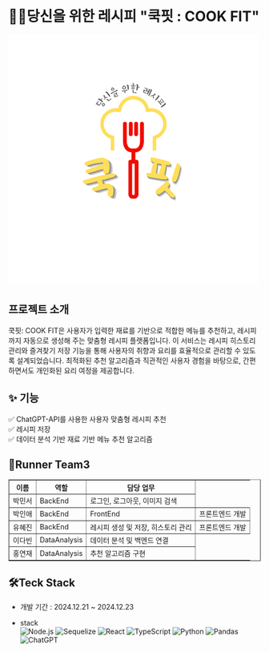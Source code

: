 # 👩‍🍳당신을 위한 레시피  "쿡핏 : COOK FIT"
<img src="./logo.png"/>

## 프로젝트 소개

쿡핏: COOK FIT은 사용자가 입력한 재료를 기반으로 적합한 메뉴를 추천하고, 레시피까지 자동으로 생성해 주는 맞춤형 레시피 플랫폼입니다.
이 서비스는 레시피 히스토리 관리와 즐겨찾기 저장 기능을 통해 사용자의 취향과 요리를 효율적으로 관리할 수 있도록 설계되었습니다.
최적화된 추천 알고리즘과 직관적인 사용자 경험을 바탕으로, 간편하면서도 개인화된 요리 여정을 제공합니다.

## ✨ 기능
✅ ChatGPT-API를 사용한 사용자 맞춤형 레시피 추천 <br>
✅ 레시피 저장 <br>
✅ 데이터 분석 기반 재료 기반 메뉴 추천 알고리즘

## 👥Runner Team3
<table border="1">
  <tr>
    <th>이름</th>
    <th>역할</th>
    <th>담당 업무</th>
  </tr>
  <tr>
    <td>박민서</td>
    <td>BackEnd</td>
    <td>로그인, 로그아웃, 이미지 검색</td>
  </tr>
  <tr>
    <td>박인애</td>
    <td>BackEnd</td>
    <td>FrontEnd</td>
    <td>프론트엔드 개발</td>
  </tr>
  <tr>
    <td>유혜진</td>
    <td>BackEnd</td>
    <td>레시피 생성 및 저장, 히스토리 관리</td>
    <td>프론트엔드 개발</td>
  </tr>
  <tr>
    <td>이다빈</td>
    <td>DataAnalysis</td>
    <td>데이터 분석 및 백엔드 연결</td>
  </tr>
  <tr>
    <td>홍연재</td>
    <td>DataAnalysis</td>
    <td>추천 알고리즘 구현</td>
  </tr>
</table>


## 🛠️Teck Stack
- 개발 기간 : 2024.12.21 ~ 2024.12.23

- stack <br> 
![Node.js](https://img.shields.io/badge/Node.js-339933?style=for-the-badge&logo=Node.js&logoColor=white)
![Sequelize](https://img.shields.io/badge/Sequelize-52B0E7?style=for-the-badge&logo=Sequelize&logoColor=white)
![React](https://img.shields.io/badge/React-61DAFB?style=for-the-badge&logo=React&logoColor=black)
![TypeScript](https://img.shields.io/badge/TypeScript-007ACC?style=for-the-badge&logo=TypeScript&logoColor=white)
![Python](https://img.shields.io/badge/Python-3776AB?style=for-the-badge&logo=Python&logoColor=white)
![Pandas](https://img.shields.io/badge/Pandas-150458?style=for-the-badge&logo=Pandas&logoColor=white)
![ChatGPT](https://img.shields.io/badge/ChatGPT-412991?style=for-the-badge&logo=openai&logoColor=white)
